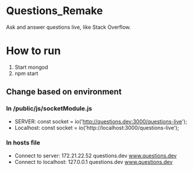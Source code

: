 # Questions_Remake
Ask and answer questions live, like Stack Overflow.

# How to run
1. Start mongod
2. npm start

## Change based on environment 
### In /public/js/socketModule.js
- SERVER: const socket = io('http://questions.dev:3000/questions-live');
- Localhost: const socket = io('http://localhost:3000/questions-live');

### In hosts file
- Connect to server: 172.21.22.52 	questions.dev	www.questions.dev
- Connect to localhost: 127.0.0.1		questions.dev	www.questions.dev
